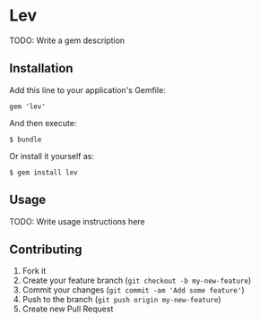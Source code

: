 # Lev

TODO: Write a gem description

## Installation

Add this line to your application's Gemfile:

    gem 'lev'

And then execute:

    $ bundle

Or install it yourself as:

    $ gem install lev

## Usage

TODO: Write usage instructions here

## Contributing

1. Fork it
2. Create your feature branch (`git checkout -b my-new-feature`)
3. Commit your changes (`git commit -am 'Add some feature'`)
4. Push to the branch (`git push origin my-new-feature`)
5. Create new Pull Request
